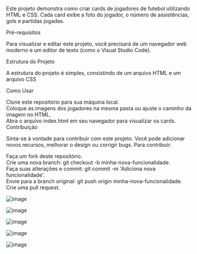 

Este projeto demonstra como criar cards de jogadores de futebol utilizando HTML e CSS. Cada card exibe a foto do jogador, o número de assistências, gols e partidas jogadas.

Pré-requisitos

Para visualizar e editar este projeto, você precisará de um navegador web moderno e um editor de texto (como o Visual Studio Code).

Estrutura do Projeto

A estrutura do projeto é simples, consistindo de um arquivo HTML e um arquivo CSS

Como Usar

Clone este repositório para sua máquina local.<br>
Coloque as imagens dos jogadores na mesma pasta ou ajuste o caminho da imagem no HTML.<br>
Abra o arquivo index.html em seu navegador para visualizar os cards.<br>
Contribuição

Sinta-se à vontade para contribuir com este projeto. Você pode adicionar novos recursos, melhorar o design ou corrigir bugs. Para contribuir:<br>

Faça um fork deste repositório.<br>
Crie uma nova branch: git checkout -b minha-nova-funcionalidade.<br>
Faça suas alterações e commit: git commit -m 'Adiciona nova funcionalidade'.<br>
Envie para a branch original: git push origin minha-nova-funcionalidade.<br>
Crie uma pull request.<br>


![image](https://github.com/vieiraadev/football_player_cards/assets/164572708/b8f046a5-74a3-41e4-b730-b8ad9b7cc667)

![image](https://github.com/vieiraadev/football_player_cards/assets/164572708/670edb68-645b-46b2-9824-affced8cc791)

![image](https://github.com/vieiraadev/football_player_cards/assets/164572708/de1add9e-3db3-4a27-af62-8e37eb9d3cf2)

![image](https://github.com/vieiraadev/football_player_cards/assets/164572708/525e8622-8ebb-42a8-adf1-ead5b694cd34)

![image](https://github.com/vieiraadev/football_player_cards/assets/164572708/51eb1a8c-f16d-41d4-a61c-58f7269ad756)

